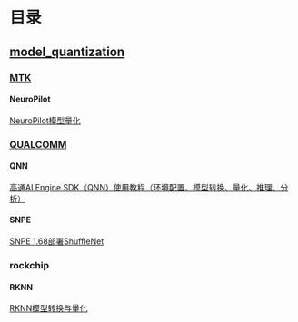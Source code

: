# 目录
## [model_quantization](./model_quantization/)
### [MTK](./model_quantization/mtk)
#### NeuroPilot
[NeuroPilot模型量化](./model_quantization/mtk/NeuroPilot模型量化.md)
### [QUALCOMM](./model_quantization/qualcomm)
#### QNN
[高通AI Engine SDK（QNN）使用教程（环境配置、模型转换、量化、推理、分析）](./model_quantization/qualcomm/qnn/高通AI%20Engine%20SDK（QNN）使用教程（环境配置、模型转换、量化、推理、分析）.md)
#### SNPE
[SNPE 1.68部署ShuffleNet](./model_quantization/qualcomm/snpe/SNPE%201.68部署ShuffleNet.md)
### rockchip
#### RKNN
[RKNN模型转换与量化](./model_quantization/rockchip/rknn/RKNN模型转换与量化.md)